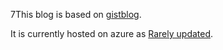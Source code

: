 7This blog is based on [gistblog](http://github.com/liammclennan/gistblog).

It is currently hosted on azure as [Rarely updated](http://rarelyupdated.azurewebsites.net).